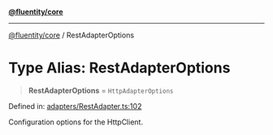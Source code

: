 [**@fluentity/core**](../README.md)

***

[@fluentity/core](../globals.md) / RestAdapterOptions

# Type Alias: RestAdapterOptions

> **RestAdapterOptions** = `HttpAdapterOptions`

Defined in: [adapters/RestAdapter.ts:102](https://github.com/cedricpierre/fluentity-core/blob/aee04245ff8d14d39d656c297dc78341d529dae2/src/adapters/RestAdapter.ts#L102)

Configuration options for the HttpClient.
